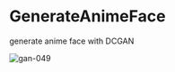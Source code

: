 # GenerateAnimeFace
generate anime face with DCGAN





![gan-049](https://github.com/user-attachments/assets/58009e72-616d-4d7b-8b21-deb17ef4c8d6)

